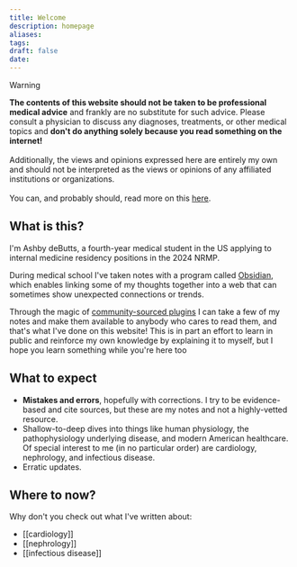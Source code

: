 ```yaml
---
title: Welcome
description: homepage
aliases:
tags:
draft: false
date:
---
```


> [!warning]
> **The contents of this website should not be taken to be professional medical advice** and frankly are no substitute for such advice. Please consult a physician to discuss any diagnoses, treatments, or other medical topics and **don't do anything solely because you read something on the internet!** <br><br>
> Additionally, the views and opinions expressed here are entirely my own and should not be interpreted as the views or opinions of any affiliated institutions or organizations. <br><br>
> You can, and probably should, read more on this [here](legal).
## What is this?
I'm Ashby deButts, a fourth-year medical student in the US applying to internal medicine residency positions in the 2024 NRMP.

During medical school I've taken notes with a program called [Obsidian](https://obsidian.md), which enables linking some of my thoughts together into a web that can sometimes show unexpected connections or trends.

Through the magic of [community-sourced plugins](https://quartz.jzhao.xyz/) I can take a few of my notes and make them available to anybody who cares to read them, and that's what I've done on this website! This is in part an effort to learn in public and reinforce my own knowledge by explaining it to myself, but I hope you learn something while you're here too
## What to expect
- **Mistakes and errors**, hopefully with corrections. I try to be evidence-based and cite sources, but these are my notes and not a highly-vetted resource.
- Shallow-to-deep dives into things like human physiology, the pathophysiology underlying disease, and modern American healthcare. Of special interest to me (in no particular order) are cardiology, nephrology, and infectious disease.
- Erratic updates.
## Where to now?
Why don't you check out what I've written about:
- [[cardiology]]
- [[nephrology]]
- [[infectious disease]]